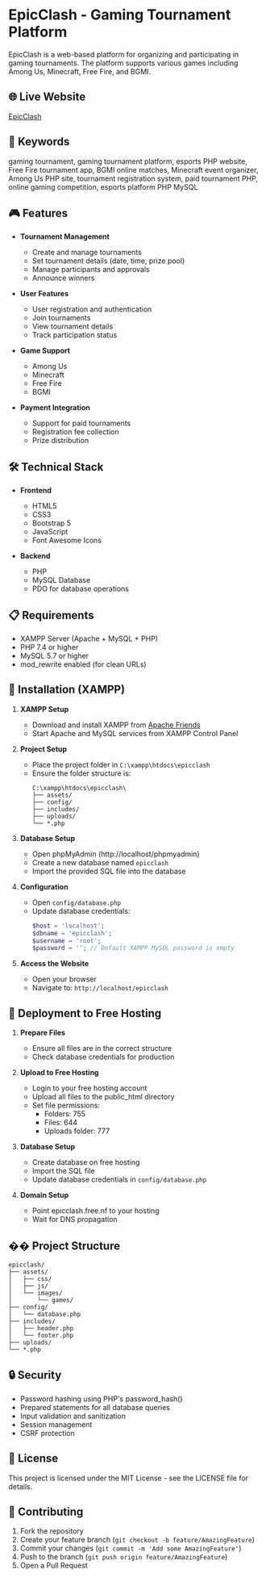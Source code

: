 # EpicClash - Gaming Tournament Platform

EpicClash is a web-based platform for organizing and participating in gaming tournaments. The platform supports various games including Among Us, Minecraft, Free Fire, and BGMI.

## 🌐 Live Website

[EpicClash](http://epicclash.free.nf)

## 🎯 Keywords

gaming tournament, gaming tournament platform, esports PHP website, Free Fire tournament app, BGMI online matches, Minecraft event organizer, Among Us PHP site, tournament registration system, paid tournament PHP, online gaming competition, esports platform PHP MySQL

## 🎮 Features

- **Tournament Management**

  - Create and manage tournaments
  - Set tournament details (date, time, prize pool)
  - Manage participants and approvals
  - Announce winners

- **User Features**

  - User registration and authentication
  - Join tournaments
  - View tournament details
  - Track participation status

- **Game Support**

  - Among Us
  - Minecraft
  - Free Fire
  - BGMI

- **Payment Integration**
  - Support for paid tournaments
  - Registration fee collection
  - Prize distribution

## 🛠️ Technical Stack

- **Frontend**

  - HTML5
  - CSS3
  - Bootstrap 5
  - JavaScript
  - Font Awesome Icons

- **Backend**
  - PHP
  - MySQL Database
  - PDO for database operations

## 📋 Requirements

- XAMPP Server (Apache + MySQL + PHP)
- PHP 7.4 or higher
- MySQL 5.7 or higher
- mod_rewrite enabled (for clean URLs)

## 🔧 Installation (XAMPP)

1. **XAMPP Setup**

   - Download and install XAMPP from [Apache Friends](https://www.apachefriends.org/)
   - Start Apache and MySQL services from XAMPP Control Panel

2. **Project Setup**

   - Place the project folder in `C:\xampp\htdocs\epicclash`
   - Ensure the folder structure is:
     ```
     C:\xampp\htdocs\epicclash\
     ├── assets/
     ├── config/
     ├── includes/
     ├── uploads/
     └── *.php
     ```

3. **Database Setup**

   - Open phpMyAdmin (http://localhost/phpmyadmin)
   - Create a new database named `epicclash`
   - Import the provided SQL file into the database

4. **Configuration**

   - Open `config/database.php`
   - Update database credentials:
     ```php
     $host = 'localhost';
     $dbname = 'epicclash';
     $username = 'root';
     $password = ''; // Default XAMPP MySQL password is empty
     ```

5. **Access the Website**
   - Open your browser
   - Navigate to: `http://localhost/epicclash`

## 🚀 Deployment to Free Hosting

1. **Prepare Files**

   - Ensure all files are in the correct structure
   - Check database credentials for production

2. **Upload to Free Hosting**

   - Login to your free hosting account
   - Upload all files to the public_html directory
   - Set file permissions:
     - Folders: 755
     - Files: 644
     - Uploads folder: 777

3. **Database Setup**

   - Create database on free hosting
   - Import the SQL file
   - Update database credentials in `config/database.php`

4. **Domain Setup**
   - Point epicclash.free.nf to your hosting
   - Wait for DNS propagation

## �� Project Structure

```
epicclash/
├── assets/
│   ├── css/
│   ├── js/
│   └── images/
│       └── games/
├── config/
│   └── database.php
├── includes/
│   ├── header.php
│   └── footer.php
├── uploads/
└── *.php
```

## 🔒 Security

- Password hashing using PHP's password_hash()
- Prepared statements for all database queries
- Input validation and sanitization
- Session management
- CSRF protection

## 📝 License

This project is licensed under the MIT License - see the LICENSE file for details.

## 🤝 Contributing

1. Fork the repository
2. Create your feature branch (`git checkout -b feature/AmazingFeature`)
3. Commit your changes (`git commit -m 'Add some AmazingFeature'`)
4. Push to the branch (`git push origin feature/AmazingFeature`)
5. Open a Pull Request


